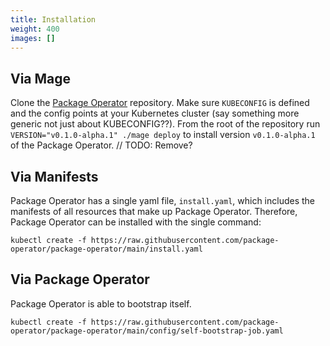 ```yaml
---
title: Installation
weight: 400
images: []
---
```


## Via Mage
Clone the [Package Operator](https://github.com/package-operator/package-operator) repository.
Make sure `KUBECONFIG` is defined and the config points at your Kubernetes cluster (say something
more generic not just about KUBECONFIG??). From the root of the repository run
`VERSION="v0.1.0-alpha.1" ./mage deploy` to install version `v0.1.0-alpha.1` of the Package Operator.
// TODO: Remove?

## Via Manifests
Package Operator has a single yaml file, `install.yaml`, which includes the manifests of all resources that make up
Package Operator. Therefore, Package Operator can be installed with the single command:
```
kubectl create -f https://raw.githubusercontent.com/package-operator/package-operator/main/install.yaml
```

## Via Package Operator
Package Operator is able to bootstrap itself.
```
kubectl create -f https://raw.githubusercontent.com/package-operator/package-operator/main/config/self-bootstrap-job.yaml
```

